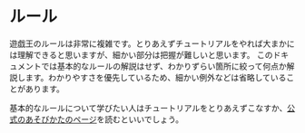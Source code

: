 # ルール

遊戯王のルールは非常に複雑です。とりあえずチュートリアルをやれば大まかには理解できると思いますが、細かい部分は把握が難しいと思います。
このドキュメントでは基本的なルールの解説はせず、わかりずらい箇所に絞って何点か解説します。わかりやすさを優先しているため、細かい例外などは省略していることがあります。

基本的なルールについて学びたい人はチュートリアルをとりあえずこなすか、[公式のあそびかたのページ](https://www.yugioh-card.com/japan/howto/)を読むといいでしょう。
